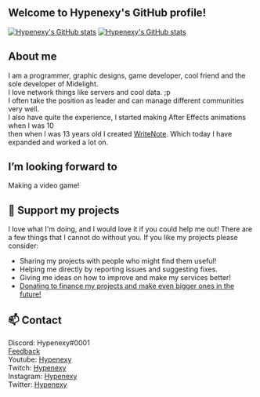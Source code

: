 ## Welcome to Hypenexy's GitHub profile!
[![Hypenexy's GitHub stats](https://github-readme-stats.vercel.app/api?username=Hypenexy&show_icons=true&theme=midnight-purple)](https://midelight.net)
[![Hypenexy's GitHub stats](https://github-readme-stats.vercel.app/api/top-langs?username=Hypenexy&show_icons=true&theme=midnight-purple&layout=compact)](https://midelight.net)

## About me

I am a programmer, graphic designs, game developer, cool friend and the sole developer of Midelight.  
I love network things like servers and cool data. ;p  
I often take the position as leader and can manage different communities very well.  
I also have quite the experience, I started making After Effects animations when I was 10  
then when I was 13 years old I created [WriteNote](https://midelight.net/WriteNote). Which today I have expanded and worked a lot on.

## I’m looking forward to

Making a video game!

## 💖 Support my projects

I love what I'm doing, and I would love it if you could help me out! There are a
few things that I cannot do without you. If you like my projects please consider:

- Sharing my projects with people who might find them useful!
- Helping me directly by reporting issues and suggesting fixes.
- Giving me ideas on how to improve and make my services better!
- [Donating to finance my projects and make even bigger ones in the future!](https://www.paypal.me/Hypenexy)

## 📫 Contact

Discord: Hypenexy#0001  
[Feedback](https://midelight.net/feedback)  
Youtube: [Hypenexy](https://www.youtube.com/channel/UCx8ZxGX6wXorJVXlgnUFJLQ)  
Twitch: [Hypenexy](https://twitch.tv/Hypenexy)  
Instagram: [Hypenexy](https://instagram.com/Hypenexy)  
Twitter: [Hypenexy](https://twitter.com/hypenexy)  
